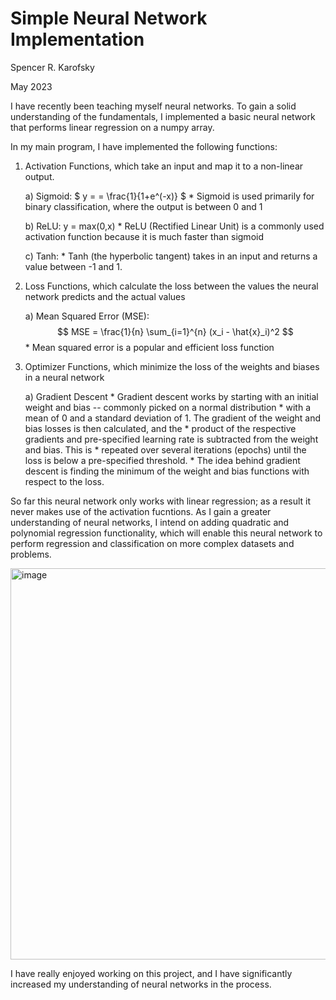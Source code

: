 # Simple Neural Network Implementation
Spencer R. Karofsky

May 2023

I have recently been teaching myself neural networks. To gain a solid understanding of the fundamentals, 
I implemented a basic neural network that performs linear regression on a numpy array.

In my main program, I have implemented the following functions:

1) Activation Functions, which take an input and map it to a non-linear output.
	
	a) Sigmoid: $ y = = \frac{1}{1+e^(-x)} $
		* Sigmoid is used primarily for binary classification, where the output is between 0 and 1
	
	b) ReLU: y = max(0,x)
		* ReLU (Rectified Linear Unit) is a commonly used activation function because it is much faster than sigmoid
	
	c) Tanh:
		* Tanh (the hyperbolic tangent) takes in an input and returns a value between -1 and 1.

2) Loss Functions, which calculate the loss between the values the neural network predicts and the actual values
	
	a) Mean Squared Error (MSE):
$$
MSE = \frac{1}{n} \sum_{i=1}^{n} (x_i - \hat{x}_i)^2
$$
		* Mean squared error is a popular and efficient loss function

4) Optimizer Functions, which minimize the loss of the weights and biases in a neural network
	
	a) Gradient Descent
		* Gradient descent works by starting with an initial weight and bias -- commonly picked on a normal distribution
		* with a mean of 0 and a standard deviation of 1. The gradient of the weight and bias losses is then calculated, and the
		* product of the respective gradients and pre-specified learning rate is subtracted from the weight and bias. This is 
		* repeated over several iterations (epochs) until the loss is below a pre-specified threshold.
		* The idea behind gradient descent is finding the minimum of the weight and bias functions with respect to the loss.


So far this neural network only works with linear regression; as a result it never makes use of the activation fucntions. As I gain
a greater understanding of neural networks, I intend on adding quadratic and polynomial regression functionality, which will enable this
neural network to perform regression and classification on more complex datasets and problems.

<img width="626" alt="image" src="https://github.com/spencerkarofsky/neuralNetwork/assets/105813301/76d707ad-518b-4d37-9d9f-269160f39668">


I have really enjoyed working on this project, and I have significantly increased my understanding of neural networks in the process.

